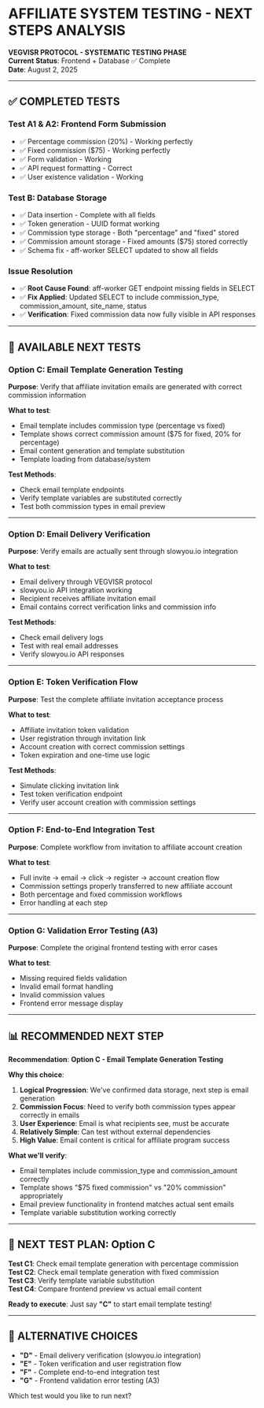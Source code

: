 # AFFILIATE SYSTEM TESTING - NEXT STEPS ANALYSIS

**VEGVISR PROTOCOL - SYSTEMATIC TESTING PHASE**  
**Current Status**: Frontend + Database ✅ Complete  
**Date**: August 2, 2025

---

## ✅ **COMPLETED TESTS**

### **Test A1 & A2: Frontend Form Submission**

- ✅ Percentage commission (20%) - Working perfectly
- ✅ Fixed commission ($75) - Working perfectly
- ✅ Form validation - Working
- ✅ API request formatting - Correct
- ✅ User existence validation - Working

### **Test B: Database Storage**

- ✅ Data insertion - Complete with all fields
- ✅ Token generation - UUID format working
- ✅ Commission type storage - Both "percentage" and "fixed" stored
- ✅ Commission amount storage - Fixed amounts ($75) stored correctly
- ✅ Schema fix - aff-worker SELECT updated to show all fields

### **Issue Resolution**

- ✅ **Root Cause Found**: aff-worker GET endpoint missing fields in SELECT
- ✅ **Fix Applied**: Updated SELECT to include commission_type, commission_amount, site_name, status
- ✅ **Verification**: Fixed commission data now fully visible in API responses

---

## 🎯 **AVAILABLE NEXT TESTS**

### **Option C: Email Template Generation Testing**

**Purpose**: Verify that affiliate invitation emails are generated with correct commission information

**What to test**:

- Email template includes commission type (percentage vs fixed)
- Template shows correct commission amount ($75 for fixed, 20% for percentage)
- Email content generation and template substitution
- Template loading from database/system

**Test Methods**:

- Check email template endpoints
- Verify template variables are substituted correctly
- Test both commission types in email preview

---

### **Option D: Email Delivery Verification**

**Purpose**: Verify emails are actually sent through slowyou.io integration

**What to test**:

- Email delivery through VEGVISR protocol
- slowyou.io API integration working
- Recipient receives affiliate invitation email
- Email contains correct verification links and commission info

**Test Methods**:

- Check email delivery logs
- Test with real email addresses
- Verify slowyou.io API responses

---

### **Option E: Token Verification Flow**

**Purpose**: Test the complete affiliate invitation acceptance process

**What to test**:

- Affiliate invitation token validation
- User registration through invitation link
- Account creation with correct commission settings
- Token expiration and one-time use logic

**Test Methods**:

- Simulate clicking invitation link
- Test token verification endpoint
- Verify user account creation with commission settings

---

### **Option F: End-to-End Integration Test**

**Purpose**: Complete workflow from invitation to affiliate account creation

**What to test**:

- Full invite → email → click → register → account creation flow
- Commission settings properly transferred to new affiliate account
- Both percentage and fixed commission workflows
- Error handling at each step

---

### **Option G: Validation Error Testing (A3)**

**Purpose**: Complete the original frontend testing with error cases

**What to test**:

- Missing required fields validation
- Invalid email format handling
- Invalid commission values
- Frontend error message display

---

## 📊 **RECOMMENDED NEXT STEP**

**Recommendation**: **Option C - Email Template Generation Testing**

**Why this choice**:

1. **Logical Progression**: We've confirmed data storage, next step is email generation
2. **Commission Focus**: Need to verify both commission types appear correctly in emails
3. **User Experience**: Email is what recipients see, must be accurate
4. **Relatively Simple**: Can test without external dependencies
5. **High Value**: Email content is critical for affiliate program success

**What we'll verify**:

- Email templates include commission_type and commission_amount correctly
- Template shows "$75 fixed commission" vs "20% commission" appropriately
- Email preview functionality in frontend matches actual sent emails
- Template variable substitution working correctly

---

## 🚀 **NEXT TEST PLAN: Option C**

**Test C1**: Check email template generation with percentage commission  
**Test C2**: Check email template generation with fixed commission  
**Test C3**: Verify template variable substitution  
**Test C4**: Compare frontend preview vs actual email content

**Ready to execute**: Just say **"C"** to start email template testing!

---

## 🎯 **ALTERNATIVE CHOICES**

- **"D"** - Email delivery verification (slowyou.io integration)
- **"E"** - Token verification and user registration flow
- **"F"** - Complete end-to-end integration test
- **"G"** - Frontend validation error testing (A3)

Which test would you like to run next?
